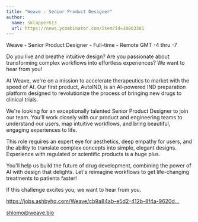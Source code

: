```yaml
---
title: "Weave : Senior Product Designer"
author:
  name: sklapper613
  url: https://news.ycombinator.com/item?id=38863301
---
```

Weave - Senior Product Designer - Full-time - Remote GMT -4 thru -7

Do you live and breathe intuitive design? Are you passionate about transforming complex workflows into effortless experiences? We want to hear from you!

At Weave, we&#x27;re on a mission to accelerate therapeutics to market with the speed of AI. Our first product, AutoIND, is an AI-powered IND preparation platform designed to revolutionize the process of bringing new drugs to clinical trials.

We&#x27;re looking for an exceptionally talented Senior Product Designer to join our team. You&#x27;ll work closely with our product and engineering teams to understand our users, map intuitive workflows, and bring beautiful, engaging experiences to life.

This role requires an expert eye for aesthetics, deep empathy for users, and the ability to translate complex concepts into simple, elegant designs. Experience with regulated or scientific products is a huge plus.

You&#x27;ll help us build the future of drug development, combining the power of AI with design that delights. Let&#x27;s reimagine workflows to get life-changing treatments to patients faster!

If this challenge excites you, we want to hear from you.

<a href="https:&#x2F;&#x2F;jobs.ashbyhq.com&#x2F;Weave&#x2F;cb9a84ab-e5d2-412b-8f4a-9620da258c6c">https:&#x2F;&#x2F;jobs.ashbyhq.com&#x2F;Weave&#x2F;cb9a84ab-e5d2-412b-8f4a-9620d...</a>

shlomo@weave.bio
